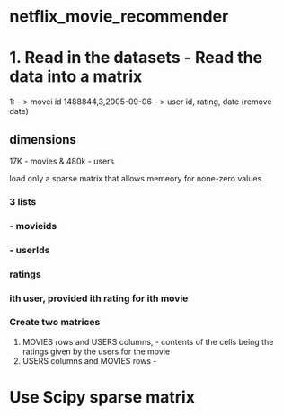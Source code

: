# netflix_movie_recommender

# 1. Read in the datasets -  Read the data into a matrix 

 1:  - > movei id 
1488844,3,2005-09-06 - > user id, rating, date (remove date)
## dimensions
17K - movies & 480k - users 

 load only a sparse matrix that allows memeory for none-zero values 
 
 ### 3 lists 
 ### - movieids 
 ### - userIds
 ### ratings 
 
 ### ith user, provided ith rating for ith movie 
 
 
  ### Create two matrices 
1. MOVIES rows and USERS columns,  - contents of the cells being the ratings given by the users for the movie
2. USERS columns and MOVIES rows -


# Use Scipy sparse matrix 
 
